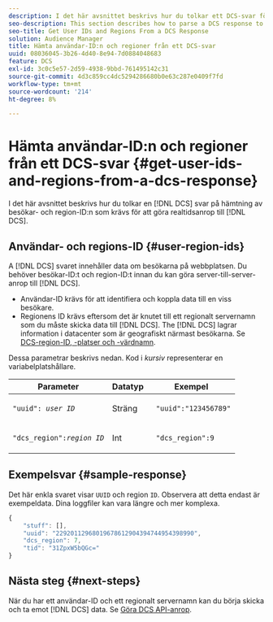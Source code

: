 ```yaml
---
description: I det här avsnittet beskrivs hur du tolkar ett DCS-svar för att hämta de besökar- och region-ID som krävs för att göra realtidsanrop till DCS.
seo-description: This section describes how to parse a DCS response to retrieve the visitor and region IDs required to make real-time calls to the DCS.
seo-title: Get User IDs and Regions From a DCS Response
solution: Audience Manager
title: Hämta användar-ID:n och regioner från ett DCS-svar
uuid: 08036045-3b26-4d40-8e94-7d0884048683
feature: DCS
exl-id: 3c0c5e57-2d59-4938-9bbd-761495142c31
source-git-commit: 4d3c859cc4dc5294286680b0e63c287e0409f7fd
workflow-type: tm+mt
source-wordcount: '214'
ht-degree: 8%

---
```


# Hämta användar-ID:n och regioner från ett DCS-svar {#get-user-ids-and-regions-from-a-dcs-response}

I det här avsnittet beskrivs hur du tolkar en [!DNL DCS] svar på hämtning av besökar- och region-ID:n som krävs för att göra realtidsanrop till [!DNL DCS].

## Användar- och regions-ID {#user-region-ids}

A [!DNL DCS] svaret innehåller data om besökarna på webbplatsen. Du behöver besökar-ID:t och region-ID:t innan du kan göra server-till-server-anrop till [!DNL DCS].

* Användar-ID krävs för att identifiera och koppla data till en viss besökare.
* Regionens ID krävs eftersom det är knutet till ett regionalt servernamn som du måste skicka data till [!DNL DCS]. The [!DNL DCS] lagrar information i datacenter som är geografiskt närmast besökarna. Se [DCS-region-ID, -platser och -värdnamn](../../../api/dcs-intro/dcs-api-reference/dcs-regions.md).

Dessa parametrar beskrivs nedan. Kod i *kursiv* representerar en variabelplatshållare.

<table id="table_822C02D5978348DCB7153001882D397C"> 
 <thead> 
  <tr> 
   <th colname="col1" class="entry"> Parameter </th> 
   <th colname="col2" class="entry"> Datatyp </th> 
   <th colname="col3" class="entry"> Exempel </th> 
  </tr> 
 </thead>
 <tbody> 
  <tr> 
   <td colname="col1"> <p><code>"uuid": <i>user ID</i></code> </p> </td> 
   <td colname="col2"> <p>Sträng </p> </td> 
   <td colname="col3"> <p> <code> "uuid":"123456789"</code> </p> </td> 
  </tr> 
  <tr> 
   <td colname="col1"> <p><code>"dcs_region":<i>region ID</i></code> </p> </td> 
   <td colname="col2"> <p>Int </p> </td> 
   <td colname="col3"> <p> <code> "dcs_region":9</code> </p> </td> 
  </tr> 
 </tbody> 
</table>

## Exempelsvar {#sample-response}

Det här enkla svaret visar `UUID` och region `ID`. Observera att detta endast är exempeldata. Dina loggfiler kan vara längre och mer komplexa.

```js
{
    "stuff": [],
    "uuid": "22920112968019678612904394744954398990",
    "dcs_region": 7,
    "tid": "31ZpxW5bQGc="
}
```

## Nästa steg {#next-steps}

När du har ett användar-ID och ett regionalt servernamn kan du börja skicka och ta emot [!DNL DCS] data. Se [Göra DCS API-anrop](../../../api/dcs-intro/dcs-s2s/dcs-s2s-calls.md).
